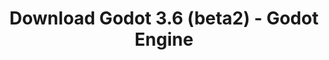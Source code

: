 ---
# Generated by /tools/generators/src/download_archive_generator !!! do not edit by hand !!!
title: 'Download Godot 3.6 (beta2) - Godot Engine'
type: 'download/archive'
name: '3.6'
flavor: 'beta2'
release_date: '2023-05-25T03:00:00-00:00'
release_notes: 'article/dev-snapshot-godot-3-6-beta-2/'
primaryPlatforms:
  - 'android.apk'
  - 'linux.64'
  - 'macos.universal'
  - 'windows.64'
  - 'linux_server.headless.64'
  - 'web'
  - 'templates'
links:
  android.apk:
    name: 'android.apk'
    title: 'Android'
    caption: 'APK Universal (ARM64 + ARMv7 + x86_64 + x86)'
    tags:
      - 'APK download'
      - 'ARM64/v7'
      - 'x86 (64 & 32 bit)'
    hosts:
      github_builds:
        regular: 'https://github.com/godotengine/godot-builds/releases/download/3.6-beta2/Godot_v3.6-beta2_android_editor.apk'
        mono: '#'
      github:
        regular: 'https://github.com/godotengine/godot/releases/download/3.6-beta2/Godot_v3.6-beta2_android_editor.apk'
        mono: '#'
  linux.64:
    name: 'linux.64'
    title: 'Linux'
    caption: 'Padrão (x86_64)'
    tags:
      - '64 bit'
    hosts:
      github_builds:
        regular: 'https://github.com/godotengine/godot-builds/releases/download/3.6-beta2/Godot_v3.6-beta2_x11.64.zip'
        mono: 'https://github.com/godotengine/godot-builds/releases/download/3.6-beta2/Godot_v3.6-beta2_mono_x11_64.zip'
      github:
        regular: 'https://github.com/godotengine/godot/releases/download/3.6-beta2/Godot_v3.6-beta2_x11.64.zip'
        mono: 'https://github.com/godotengine/godot/releases/download/3.6-beta2/Godot_v3.6-beta2_mono_x11_64.zip'
  macos.universal:
    name: 'macos.universal'
    title: 'macOS'
    caption: 'Universal (x86_64 + Silício da Apple)'
    tags:
      - 'Intel/Apple Silicon'
      - '64 bit'
    hosts:
      github_builds:
        regular: 'https://github.com/godotengine/godot-builds/releases/download/3.6-beta2/Godot_v3.6-beta2_osx.universal.zip'
        mono: 'https://github.com/godotengine/godot-builds/releases/download/3.6-beta2/Godot_v3.6-beta2_mono_osx.universal.zip'
      github:
        regular: 'https://github.com/godotengine/godot/releases/download/3.6-beta2/Godot_v3.6-beta2_osx.universal.zip'
        mono: 'https://github.com/godotengine/godot/releases/download/3.6-beta2/Godot_v3.6-beta2_mono_osx.universal.zip'
  windows.64:
    name: 'windows.64'
    title: 'Windows'
    caption: 'Padrão (x86_64)'
    tags:
      - '64 bit'
    hosts:
      github_builds:
        regular: 'https://github.com/godotengine/godot-builds/releases/download/3.6-beta2/Godot_v3.6-beta2_win64.exe.zip'
        mono: 'https://github.com/godotengine/godot-builds/releases/download/3.6-beta2/Godot_v3.6-beta2_mono_win64.zip'
      github:
        regular: 'https://github.com/godotengine/godot/releases/download/3.6-beta2/Godot_v3.6-beta2_win64.exe.zip'
        mono: 'https://github.com/godotengine/godot/releases/download/3.6-beta2/Godot_v3.6-beta2_mono_win64.zip'
  linux_server.headless.64:
    name: 'linux_server.headless.64'
    title: 'Linux Server'
    caption: 'Headless (x86_64)'
    tags:
      - '64 bit'
      - 'Headless'
    hosts:
      github_builds:
        regular: 'https://github.com/godotengine/godot-builds/releases/download/3.6-beta2/Godot_v3.6-beta2_linux_headless.64.zip'
        mono: 'https://github.com/godotengine/godot-builds/releases/download/3.6-beta2/Godot_v3.6-beta2_mono_linux_headless_64.zip'
      github:
        regular: 'https://github.com/godotengine/godot/releases/download/3.6-beta2/Godot_v3.6-beta2_linux_headless.64.zip'
        mono: 'https://github.com/godotengine/godot/releases/download/3.6-beta2/Godot_v3.6-beta2_mono_linux_headless_64.zip'
  web:
    name: 'web'
    title: 'Editor Web'
    caption: ''
    tags:
      - 'Self-hosted'
      - 'Cross-platform'
    hosts:
      github_builds:
        regular: 'https://github.com/godotengine/godot-builds/releases/download/3.6-beta2/Godot_v3.6-beta2_web_editor.zip'
        mono: '#'
      github:
        regular: 'https://github.com/godotengine/godot/releases/download/3.6-beta2/Godot_v3.6-beta2_web_editor.zip'
        mono: '#'
  linux.32:
    name: 'linux.32'
    title: 'Linux'
    caption: 'Padrão (x86)'
    tags:
      - '32 bit'
    hosts:
      github_builds:
        regular: 'https://github.com/godotengine/godot-builds/releases/download/3.6-beta2/Godot_v3.6-beta2_x11.32.zip'
        mono: 'https://github.com/godotengine/godot-builds/releases/download/3.6-beta2/Godot_v3.6-beta2_mono_x11_32.zip'
      github:
        regular: 'https://github.com/godotengine/godot/releases/download/3.6-beta2/Godot_v3.6-beta2_x11.32.zip'
        mono: 'https://github.com/godotengine/godot/releases/download/3.6-beta2/Godot_v3.6-beta2_mono_x11_32.zip'
  windows.32:
    name: 'windows.32'
    title: 'Windows'
    caption: 'Padrão (x86)'
    tags:
      - '32 bit'
    hosts:
      github_builds:
        regular: 'https://github.com/godotengine/godot-builds/releases/download/3.6-beta2/Godot_v3.6-beta2_win32.exe.zip'
        mono: 'https://github.com/godotengine/godot-builds/releases/download/3.6-beta2/Godot_v3.6-beta2_mono_win32.zip'
      github:
        regular: 'https://github.com/godotengine/godot/releases/download/3.6-beta2/Godot_v3.6-beta2_win32.exe.zip'
        mono: 'https://github.com/godotengine/godot/releases/download/3.6-beta2/Godot_v3.6-beta2_mono_win32.zip'
  linux_server.64:
    name: 'linux_server.64'
    title: 'Servidor Linux'
    caption: 'Padrão (x86_64)'
    tags:
      - '64 bit'
    hosts:
      github_builds:
        regular: 'https://github.com/godotengine/godot-builds/releases/download/3.6-beta2/Godot_v3.6-beta2_linux_server.64.zip'
        mono: 'https://github.com/godotengine/godot-builds/releases/download/3.6-beta2/Godot_v3.6-beta2_mono_linux_server_64.zip'
      github:
        regular: 'https://github.com/godotengine/godot/releases/download/3.6-beta2/Godot_v3.6-beta2_linux_server.64.zip'
        mono: 'https://github.com/godotengine/godot/releases/download/3.6-beta2/Godot_v3.6-beta2_mono_linux_server_64.zip'
  aar_library:
    name: 'aar_library'
    title: 'Biblioteca de AAR'
    caption: ''
    tags:
      - 'Android plugins'
      - 'Java'
      - 'Kotlin'
    hosts:
      github_builds:
        regular: 'https://github.com/godotengine/godot-builds/releases/download/3.6-beta2/godot-lib.3.6.beta2.release.aar'
        mono: 'https://github.com/godotengine/godot-builds/releases/download/3.6-beta2/godot-lib.3.6.beta2.mono.release.aar'
      github:
        regular: 'https://github.com/godotengine/godot/releases/download/3.6-beta2/godot-lib.3.6.beta2.release.aar'
        mono: 'https://github.com/godotengine/godot/releases/download/3.6-beta2/godot-lib.3.6.beta2.mono.release.aar'
  templates:
    name: 'templates'
    title: 'Modelos de exportação'
    caption: ''
    tags:
      - 'Utilizado para exportar os seus jogos para todas as plataformas suportadas'
    hosts:
      github_builds:
        regular: 'https://github.com/godotengine/godot-builds/releases/download/3.6-beta2/Godot_v3.6-beta2_export_templates.tpz'
        mono: 'https://github.com/godotengine/godot-builds/releases/download/3.6-beta2/Godot_v3.6-beta2_mono_export_templates.tpz'
      github:
        regular: 'https://github.com/godotengine/godot/releases/download/3.6-beta2/Godot_v3.6-beta2_export_templates.tpz'
        mono: 'https://github.com/godotengine/godot/releases/download/3.6-beta2/Godot_v3.6-beta2_mono_export_templates.tpz'
---